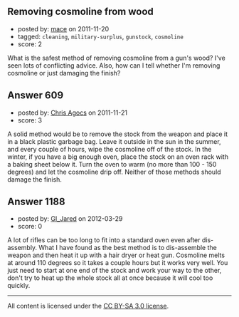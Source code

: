 ## Removing cosmoline from wood

- posted by: [mace](https://stackexchange.com/users/-1/163-mace) on 2011-11-20
- tagged: `cleaning`, `military-surplus`, `gunstock`, `cosmoline`
- score: 2

<p>What is the safest method of removing cosmoline from a gun's wood? I've seen lots of conflicting advice. Also, how can I tell whether I'm removing cosmoline or just damaging the finish?</p>



## Answer 609

- posted by: [Chris Agocs](https://stackexchange.com/users/-1/12-chris-agocs) on 2011-11-21
- score: 3

<p>A solid method would be to remove the stock from the weapon and place it in a black plastic garbage bag. Leave it outside in the sun in the summer, and every couple of hours, wipe the cosmoline off of the stock. In the winter, if you have a big enough oven, place the stock on an oven rack with a baking sheet below it. Turn the oven to warm (no more than 100 - 150 degrees) and let the cosmoline drip off. Neither of those methods should damage the finish.</p>



## Answer 1188

- posted by: [GI_Jared](https://stackexchange.com/users/-1/488-gi-jared) on 2012-03-29
- score: 0

<p>A lot of rifles can be too long to fit into a standard oven even after dis-assembly. What I have found as the best method is to dis-assemble the weapon and then heat it up with a hair dryer or heat gun. Cosmoline melts at around 110 degrees so it takes a couple hours but it works very well. You just need to start at one end of the stock and work your way to the other, don't try to heat up the whole stock all at once because it will cool too quickly. </p>




---

All content is licensed under the [CC BY-SA 3.0 license](https://creativecommons.org/licenses/by-sa/3.0/).

